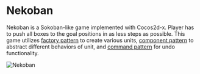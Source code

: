 # Nekoban
Nekoban is a Sokoban-like game implemented with Cocos2d-x. Player has to push all boxes to the goal positions in as less steps as possible. This game utilizes [factory pattern](https://en.wikipedia.org/wiki/Factory_method_pattern) to create various units, [component pattern](https://en.wikipedia.org/wiki/Composite_pattern) to abstract different behaviors of unit, and [command pattern](https://en.wikipedia.org/wiki/Command_pattern) for undo functionality.

![Nekoban](https://dingjun.github.io/images/Nekoban.png)
